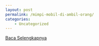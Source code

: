 ```yaml
---
layout: post
permalink: /mimpi-mobil-di-ambil-orang/
categories:
    - Uncategorized
---
```


[Baca Selengkapnya](/06)